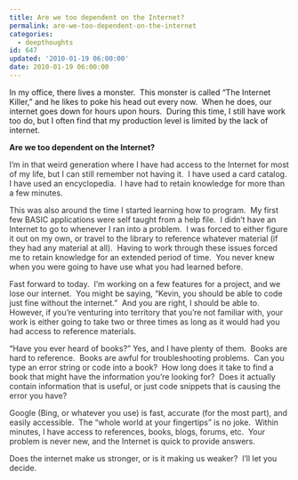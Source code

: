 ```yaml
---
title: Are we too dependent on the Internet?
permalink: are-we-too-dependent-on-the-internet
categories: 
  - deepthoughts
id: 647
updated: '2010-01-19 06:00:00'
date: 2010-01-19 06:00:00
---
```


<p>In my office, there lives a monster.&#160; This monster is called “The Internet Killer,” and he likes to poke his head out every now.&#160; When he does, our internet goes down for hours upon hours.&#160; During this time, I still have work too do, but I often find that my production level is limited by the lack of internet.</p>  <p><strong>Are we too dependent on the Internet?</strong></p>  <p><font color="#2e2e2e">I’m in that weird generation where I have had access to the Internet for most of my life, but I can still remember not having it.&#160; I have used a card catalog.&#160; I have used an encyclopedia.&#160; I have had to retain knowledge for more than a few minutes.</font></p>  <p><font color="#2e2e2e">This was also around the time I started learning how to program.&#160; My first few BASIC applications were self taught from a help file.&#160; I didn’t have an Internet to go to whenever I ran into a problem.&#160; I was forced to either figure it out on my own, or travel to the library to reference whatever material (if they had any material at all).&#160; Having to work through these issues forced me to retain knowledge for an extended period of time.&#160; You never knew when you were going to have use what you had learned before.</font></p>  <p><font color="#2e2e2e">Fast forward to today.&#160; I’m working on a few features for a project, and we lose our internet.&#160; You might be saying, “Kevin, you should be able to code just fine without the internet.”&#160; And you are right, I should be able to.&#160; However, if you’re venturing into territory that you’re not familiar with, your work is either going to take two or three times as long as it would had you had access to reference materials.</font></p>  <p>“<font color="#2e2e2e">Have you ever heard of books?” Yes, and I have plenty of them.&#160; Books are hard to reference.&#160; Books are awful for troubleshooting problems.&#160; Can you type an error string or code into a book?&#160; How long does it take to find a book that might have the information you’re looking for?&#160; Does it actually contain information that is useful, or just code snippets that is causing the error you have?</font></p>  <p><font color="#2e2e2e">Google (Bing, or whatever you use) is fast, accurate (for the most part), and easily accessible.&#160; The “whole world at your fingertips” is no joke.&#160; Within minutes, I have access to references, books, blogs, forums, etc.&#160; Your problem is never new, and the Internet is quick to provide answers.</font></p>  <p><font color="#2e2e2e">Does the internet make us stronger, or is it making us weaker?&#160; I’ll let you decide.</font></p>